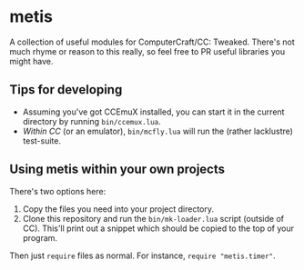 # metis

A collection of useful modules for ComputerCraft/CC: Tweaked. There's not much rhyme or reason to this really, so feel
free to PR useful libraries you might have.

## Tips for developing
 - Assuming you've got CCEmuX installed, you can start it in the current directory by running `bin/ccemux.lua`.
 - _Within CC_ (or an emulator), `bin/mcfly.lua` will run the (rather lacklustre) test-suite.

## Using metis within your own projects
There's two options here:

 1. Copy the files you need into your project directory.
 2. Clone this repository and run the `bin/mk-loader.lua` script (outside of CC). This'll print out a snippet which
    should be copied to the top of your program.

Then just `require` files as normal. For instance, `require "metis.timer"`.
